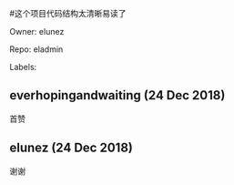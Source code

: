 #这个项目代码结构太清晰易读了

Owner: elunez

Repo: eladmin

Labels: 

## everhopingandwaiting (24 Dec 2018)

首赞

## elunez (24 Dec 2018)

谢谢

